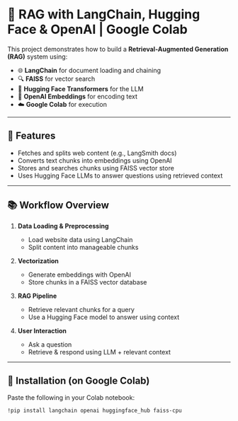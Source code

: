 # 🧠 RAG with LangChain, Hugging Face & OpenAI | Google Colab

This project demonstrates how to build a **Retrieval-Augmented Generation (RAG)** system using:

- 🌐 **LangChain** for document loading and chaining
- 🔍 **FAISS** for vector search
- 🤗 **Hugging Face Transformers** for the LLM
- 🧠 **OpenAI Embeddings** for encoding text
- ☁️ **Google Colab** for execution

---

## 🚀 Features

- Fetches and splits web content (e.g., LangSmith docs)
- Converts text chunks into embeddings using OpenAI
- Stores and searches chunks using FAISS vector store
- Uses Hugging Face LLMs to answer questions using retrieved context

---

## 📚 Workflow Overview

1. **Data Loading & Preprocessing**
   - Load website data using LangChain
   - Split content into manageable chunks

2. **Vectorization**
   - Generate embeddings with OpenAI
   - Store chunks in a FAISS vector database

3. **RAG Pipeline**
   - Retrieve relevant chunks for a query
   - Use a Hugging Face model to answer using context

4. **User Interaction**
   - Ask a question
   - Retrieve & respond using LLM + relevant context

---

## 🔧 Installation (on Google Colab)

Paste the following in your Colab notebook:

```bash
!pip install langchain openai huggingface_hub faiss-cpu
